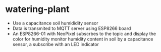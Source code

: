 # watering-plant
- Use a capacitance soil humididity sensor
- Data is transmited to MQTT server using ESP8266 board
- An ESP8266-01 with NeoPixel subscrbes to the topic and display the color for humidity
monitor humidity content in soil by a capacitance sensor, a subscribe with an LED indicator 
